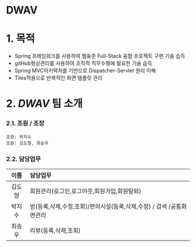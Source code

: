# DWAV

# 1. 목적  
* Spring 프레임워크를 사용하여 웹표준 Full-Stack 융합 프로젝트 구현 기술 습득
* gitHub형상관리를 사용하여 조직적 직무수행에 필요한 기술 습득
* Spring MVC아키텍처를 기반으로 Dispatcher-Servlet 원리 이해
* Tiles적용으로 반복적인 화면 템플릿 관리


# 2. *DWAV* 팀 소개
### 2.1. 조원 /  조장
```
조장: 박지수
조원: 김도형, 최승우
```

### 2.2. 담당업무
|이름|담당업무|
|:----------:|:-------|
|김도형     | 회원관리(로그인,로그아웃,회원가입,회원탈퇴)|
|박지수     | 방(등록,삭제,수정,조회)/편의시설(등록,삭제,수정) / 검색 /공통화면관리     |
|최승우     | 리뷰(등록,삭제,조회)                               |
